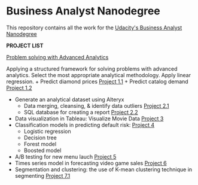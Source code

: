 # Business Analyst Nanodegree

This repository contains all the work for the [Udacity's Business Analyst Nanodegree](https://www.udacity.com/course/business-analyst-nanodegree--nd008)

**PROJECT LIST**

[Problem solving with Advanced Analytics](https://www.udacity.com/course/problem-solving-with-advanced-analytics--ud976)

Applying a structured framework for solving problems with advanced analytics. Select the most appropriate analytical methodology. Apply linear regression.
    + Predict diamond prices [Project 1.1](https://github.com/anthonynguyen3/Business-Analyst/tree/master/Project%201.1%20-%20Predicting%20Diamond%20Prices)
    + Predict catalog demand [Project 1.2](https://github.com/anthonynguyen3/Business-Analyst/tree/master/Project%201.2%20-%20Predicting%20Catalog%20Demand)
    
+ Generate an analytical dataset using Alteryx
    + Data merging, cleansing, & identify data outliers [Project 2.1](https://github.com/anthonynguyen3/Business-Analyst/tree/master/Project%202.1%20-%20Create%20an%20Analytical%20Dataset)
    + SQL database for creating a report [Project 2.2](https://github.com/anthonynguyen3/Business-Analyst/tree/master/Project%202.2%20-%20Create%20Reports%20from%20a%20Database)
+ Data visualization in Tableau: Visualize Movie Data [Project 3](https://github.com/anthonynguyen3/Business-Analyst/tree/master/Project%203%20Visualize%20Movie%20Data) 
+ Classification models in predicting default risk: [Project 4](https://github.com/anthonynguyen3/Business-Analyst/tree/master/Project%204%20-%20Predicting%20Default%20Risk)
    + Logistic regression 
    + Decision tree
    + Forest model 
    + Boosted model 
+ A/B testing for new menu lauch [Project 5](https://github.com/anthonynguyen3/Business-Analyst/tree/master/Project%205%20-%20AB%20Test%20a%20New%20Menu%20Launch)
+ Times series model in forecasting video game sales [Project 6](https://github.com/anthonynguyen3/Business-Analyst/tree/master/Project%206%20-%20Forecast%20Video%20Game%20Demand)
+ Segmentation and clustering: the use of K-mean clustering technique in segmenting [Project 7.1](https://github.com/anthonynguyen3/udacity_business_analyst/tree/master/project7)
